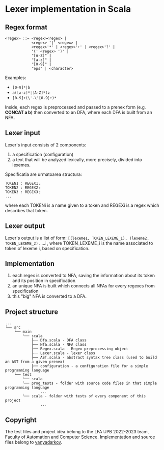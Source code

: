 # Lexer implementation in Scala
## Regex format

```
<regex> ::= <regex><regex> | 
            <regex> '|' <regex> | 
            <regex>'*' | <regex>'+' | <regex>'?' | 
            '(' <regex> ')' | 
            "[A-Z]" |
            "[a-z]" |
            "[0-9]" |
            "eps" | <character>
```

Examples:
- ```[0-9]*|b```
- ```a([a-z]*|[A-Z]*)z```
- ```[0-9]+(\'-\'[0-9]+)*```

Inside, each regex is preprocessed and passed to a prenex form (e.g. **CONCAT a b**) then converted to an DFA, where each DFA is built from an NFA.

## Lexer input
Lexer's input consists of 2 components:
1. a specification (configuration)
2. a text that will be analyzed lexically, more precisely, divided into lexemes.


Specificatia are urmatoarea structura:
```
TOKEN1 : REGEX1;
TOKEN2 : REGEX2;
TOKEN3 : REGEX3;
...
```
where each TOKENi is a name given to a token and REGEXi is a regex which describes that token.

## Lexer output
Lexer's output is a list of form: ```[(lexeme1, TOKEN_LEXEME_1), (lexeme2, TOKEN_LEXEME_2), …]```, where TOKEN_LEXEME_i is the name associated to token of lexeme i, based on specification.
## Implementation
1. each regex is converted to NFA, saving the information about its token and its position in specification.
2. an unique NFA is built which connects all NFAs for every regexes from specification
3. this "big" NFA is converted to a DFA.

## Project structure
```
...
└── src
    └── main
        └── scala
            ├── Dfa.scala - DFA class
            ├── Nfa.scala - NFA class
            ├── Regex.scala - Regex preprocessing object
            ├── Lexer.scala - lexer class
            ├── AST.scala - abstract syntax tree class (used to build an AST from a given prenex) 
            ├── configuration - a configuration file for a simple programming language
    └── test
	    └── scala
		└── prog_tests - folder with source code files in that simple programming language
			    ...
		└── scala - folder with tests of every component of this project
				...
```

## Copyright
The test files and project idea belong to the LFA UPB 2022-2023 team, Faculty of Automation and Computer Science. Implementation and source files belong to [vanyadarkov](https://github.com/vanyadarkov).
